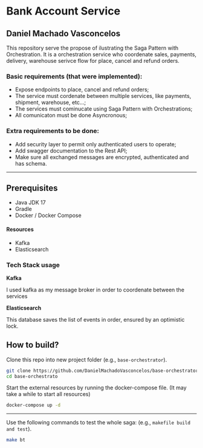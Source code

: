 # Bank Account Service
## Daniel Machado Vasconcelos

This repository serve the propose of ilustrating the Saga Pattern with Orchestration. 
It is a orchestration service who coordenate sales, payments, delivery, warehouse serivce flow for place, cancel and refund orders. 

### Basic requirements (that were implemented):
* Expose endpoints to place, cancel and refund orders;
* The service must cordenate between multiple services, like payments, shipment, warehouse, etc...;
* The services must cominucate using Saga Pattern with Orchestrations;
* All comunicaton must be done Asyncronous;

### Extra requirements to be done:
* Add security layer to permit only authenticated users to operate;
* Add swagger documentation to the Rest API;
* Make sure all exchanged messages are encrypted, authenticated and has schema.

---
Prerequisites
-------------

* Java JDK 17
* Gradle 
* Docker / Docker Compose

#### Resources
* Kafka
* Elasticsearch

### Tech Stack usage

**Kafka**

I used kafka as my message broker in order to coordenate between the services

**Elasticsearch**

This database saves the list of events in order, ensured by an optimistic lock.


## How to build?

Clone this repo into new project folder (e.g., `base-orchestrator`).

```bash
git clone https://github.com/DanielMachadoVasconcelos/base-orchestrator.git
cd base-orchestrato
```

Start the external resources by running the docker-compose file. (It may take a while to start all resources)
```bash
docker-compose up -d 
```
---

Use the following commands to test the whole saga: (e.g., `makefile build and test`).
```bash
make bt
```
